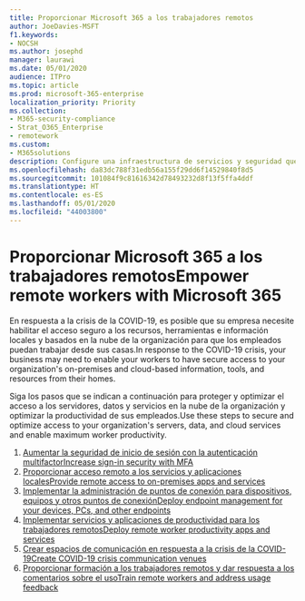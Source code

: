 ```yaml
---
title: Proporcionar Microsoft 365 a los trabajadores remotos
author: JoeDavies-MSFT
f1.keywords:
- NOCSH
ms.author: josephd
manager: laurawi
ms.date: 05/01/2020
audience: ITPro
ms.topic: article
ms.prod: microsoft-365-enterprise
localization_priority: Priority
ms.collection:
- M365-security-compliance
- Strat_O365_Enterprise
- remotework
ms.custom:
- M365solutions
description: Configure una infraestructura de servicios y seguridad que permita a los empleados trabajar de forma remota desde cualquier lugar y en cualquier momento.
ms.openlocfilehash: da83dc788f31edb56a155f29dd6f14529840f8d5
ms.sourcegitcommit: 101084f9c81616342d78493232d8f13f5ffa4ddf
ms.translationtype: HT
ms.contentlocale: es-ES
ms.lasthandoff: 05/01/2020
ms.locfileid: "44003800"
---
```

# <a name="empower-remote-workers-with-microsoft-365"></a><span data-ttu-id="295e1-103">Proporcionar Microsoft 365 a los trabajadores remotos</span><span class="sxs-lookup"><span data-stu-id="295e1-103">Empower remote workers with Microsoft 365</span></span>

<span data-ttu-id="295e1-104">En respuesta a la crisis de la COVID-19, es posible que su empresa necesite habilitar el acceso seguro a los recursos, herramientas e información locales y basados en la nube de la organización para que los empleados puedan trabajar desde sus casas.</span><span class="sxs-lookup"><span data-stu-id="295e1-104">In response to the COVID-19 crisis, your business may need to enable your workers to have secure access to your organization's on-premises and cloud-based information, tools, and resources from their homes.</span></span> 

<span data-ttu-id="295e1-105">Siga los pasos que se indican a continuación para proteger y optimizar el acceso a los servidores, datos y servicios en la nube de la organización y optimizar la productividad de sus empleados.</span><span class="sxs-lookup"><span data-stu-id="295e1-105">Use these steps to secure and optimize access to your organization's servers, data, and cloud services and enable maximum worker productivity.</span></span>

1. [<span data-ttu-id="295e1-106">Aumentar la seguridad de inicio de sesión con la autenticación multifactor</span><span class="sxs-lookup"><span data-stu-id="295e1-106">Increase sign-in security with MFA</span></span>](empower-people-to-work-remotely-secure-sign-in.md)
2. [<span data-ttu-id="295e1-107">Proporcionar acceso remoto a los servicios y aplicaciones locales</span><span class="sxs-lookup"><span data-stu-id="295e1-107">Provide remote access to on-premises apps and services</span></span>](empower-people-to-work-remotely-remote-access.md)
3. [<span data-ttu-id="295e1-108">Implementar la administración de puntos de conexión para dispositivos, equipos y otros puntos de conexión</span><span class="sxs-lookup"><span data-stu-id="295e1-108">Deploy endpoint management for your devices, PCs, and other endpoints</span></span>](empower-people-to-work-remotely-manage-endpoints.md)
4. [<span data-ttu-id="295e1-109">Implementar servicios y aplicaciones de productividad para los trabajadores remotos</span><span class="sxs-lookup"><span data-stu-id="295e1-109">Deploy remote worker productivity apps and services</span></span>](empower-people-to-work-remotely-teams-productivity-apps.md)
5. [<span data-ttu-id="295e1-110">Crear espacios de comunicación en respuesta a la crisis de la COVID-19</span><span class="sxs-lookup"><span data-stu-id="295e1-110">Create COVID-19 crisis communication venues</span></span>](empower-people-to-work-remotely-communication-venues.md)
6. [<span data-ttu-id="295e1-111">Proporcionar formación a los trabajadores remotos y dar respuesta a los comentarios sobre el uso</span><span class="sxs-lookup"><span data-stu-id="295e1-111">Train remote workers and address usage feedback</span></span>](empower-people-to-work-remotely-train-monitor-usage.md)

